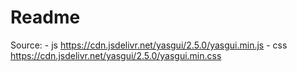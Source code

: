 <!--
SPDX-FileCopyrightText: 2025 Jonas Huber <https://github.com/jh-RLI> © Reiner Lemoine Institut

SPDX-License-Identifier: CC0-1.0
-->

# Readme

Source: - js <https://cdn.jsdelivr.net/yasgui/2.5.0/yasgui.min.js> - css
<https://cdn.jsdelivr.net/yasgui/2.5.0/yasgui.min.css>
